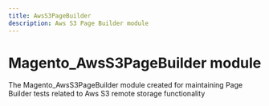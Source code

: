 ```yaml
---
title: AwsS3PageBuilder
description: Aws S3 Page Builder module
---
```


# Magento_AwsS3PageBuilder module

The Magento_AwsS3PageBuilder module created for maintaining Page Builder tests related to Aws S3 remote storage functionality
